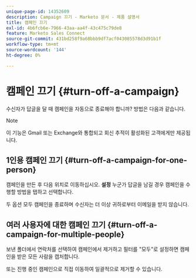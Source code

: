 ```yaml
---
unique-page-id: 14352609
description: Campaign 끄기 - Marketo 문서 - 제품 설명서
title: 캠페인 끄기
exl-id: 4b6fcb6e-7966-43aa-aa4f-43c475c79de8
feature: Marketo Sales Connect
source-git-commit: 431bd258f9a68bbb9df7acf043085578d3d91b1f
workflow-type: tm+mt
source-wordcount: '144'
ht-degree: 0%

---
```


# 캠페인 끄기 {#turn-off-a-campaign}

수신자가 답글을 달 때 캠페인을 자동으로 종료해야 합니까? 방법은 다음과 같습니다.

>[!NOTE]
>
>이 기능은 Gmail 또는 Exchange와 통합되고 회신 추적이 활성화된 고객에게만 제공됩니다.

## 1인용 캠페인 끄기 {#turn-off-a-campaign-for-one-person}

캠페인을 만든 후 다음 위치로 이동하십시오. **설정** 누군가 답글을 남길 경우 캠페인을 수행할 방법을 탭하고 선택합니다.

두 옵션 모두 캠페인을 종료하며 수신자는 더 이상 귀하로부터 이메일을 받지 않습니다.

## 여러 사용자에 대한 캠페인 끄기 {#turn-off-a-campaign-for-multiple-people}

보낸 폴더에서 연락처를 선택하여 캠페인에서 제거하고 필터를 &quot;모두&quot;로 설정하면 캠페인을 받은 모든 사람을 캡처합니다.

또는 진행 중인 캠페인으로 직접 이동하여 일괄적으로 제거할 수 있습니다.
